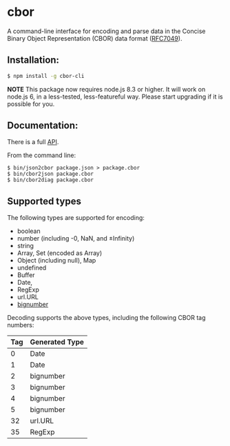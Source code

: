 cbor
====

A command-line interface for encoding and parse data in the Concise Binary Object Representation (CBOR) data format ([RFC7049](http://tools.ietf.org/html/rfc7049)).

Installation:
------------

```bash
$ npm install -g cbor-cli
```

**NOTE**
This package now requires node.js 8.3 or higher.  It will work on node.js 6, in
a less-tested, less-featureful way.  Please start upgrading if it is possible
for you.

Documentation:
-------------
There is a full [API](http://github.com/hildjj/node-cbor/).

From the command line:
```
$ bin/json2cbor package.json > package.cbor
$ bin/cbor2json package.cbor
$ bin/cbor2diag package.cbor
```

## Supported types

The following types are supported for encoding:

* boolean
* number (including -0, NaN, and ±Infinity)
* string
* Array, Set (encoded as Array)
* Object (including null), Map
* undefined
* Buffer
* Date,
* RegExp
* url.URL
* [bignumber](https://github.com/MikeMcl/bignumber.js)

Decoding supports the above types, including the following CBOR tag numbers:

| Tag | Generated Type |
|-----|----------------|
| 0   | Date           |
| 1   | Date           |
| 2   | bignumber      |
| 3   | bignumber      |
| 4   | bignumber      |
| 5   | bignumber      |
| 32  | url.URL        |
| 35  | RegExp         |

